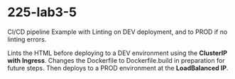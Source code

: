 # 225-lab3-5
CI/CD pipeline Example with Linting on DEV deployment, and to PROD if no linting errors.  

Lints the HTML before deploying to a DEV environment using the __ClusterIP with Ingress__. Changes the Dockerfile to Dockerfile.build in preparation for future steps. Then deploys to a PROD environment at the __LoadBalanced IP__.
